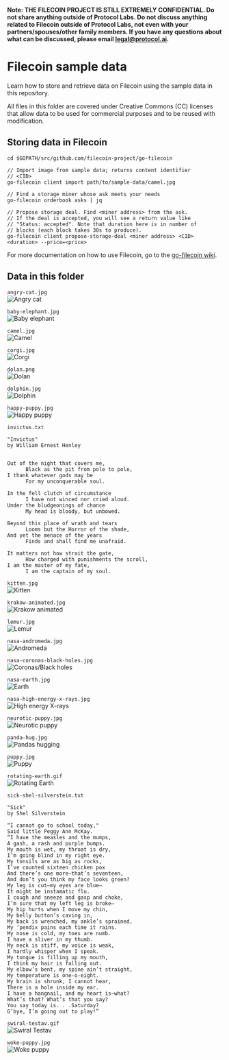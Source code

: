 **Note: THE FILECOIN PROJECT IS STILL EXTREMELY CONFIDENTIAL. Do not share anything outside of Protocol Labs. Do not discuss anything related to Filecoin outside of Protocol Labs, not even with your partners/spouses/other family members. If you have any questions about what can be discussed, please email [legal@protocol.ai](mailto:legal@protocol.ai).**

# Filecoin sample data

Learn how to store and retrieve data on Filecoin using the sample data in this repository.

All files in this folder are covered under Creative Commons (CC) licenses that allow data to be used for commercial purposes and to be reused with modification.

## Storing data in Filecoin

```Shell
cd $GOPATH/src/github.com/filecoin-project/go-filecoin

// Import image from sample data; returns content identifier 
// <CID>
go-filecoin client import path/to/sample-data/camel.jpg

// Find a storage miner whose ask meets your needs
go-filecoin orderbook asks | jq

// Propose storage deal. Find <miner address> from the ask. 
// If the deal is accepted, you will see a return value like 
// "Status: accepted". Note that duration here is in number of 
// blocks (each block takes 30s to produce).
go-filecoin client propose-storage-deal <miner address> <CID> <duration> --price=<price>
```

For more documentation on how to use Filecoin, go to the [go-filecoin wiki](https://github.com/filecoin-project/go-filecoin/wiki).

## Data in this folder

`angry-cat.jpg`<br />
![Angry cat](/angry-cat.jpg)

`baby-elephant.jpg`<br />
![Baby elephant](/baby-elephant.jpg)

`camel.jpg`<br />
![Camel](/camel.jpg)

`corgi.jpg`<br />
![Corgi](/corgi.jpg)

`dolan.png`<br />
![Dolan](/dolan.png)

`dolphin.jpg`<br />
![Dolphin](/dolphin.jpg)

`happy-puppy.jpg`<br />
![Happy puppy](/happy-puppy.jpg)

`invictus.txt`<br />
```
"Invictus" 
by William Ernest Henley


Out of the night that covers me, 
      Black as the pit from pole to pole, 
I thank whatever gods may be 
      For my unconquerable soul. 

In the fell clutch of circumstance 
      I have not winced nor cried aloud. 
Under the bludgeonings of chance 
      My head is bloody, but unbowed. 

Beyond this place of wrath and tears 
      Looms but the Horror of the shade, 
And yet the menace of the years 
      Finds and shall find me unafraid. 

It matters not how strait the gate, 
      How charged with punishments the scroll, 
I am the master of my fate, 
      I am the captain of my soul. 
```

`kitten.jpg`<br />
![Kitten](/kitten.jpg)

`krakow-animated.jpg`<br />
![Krakow animated](/krakow-animated.jpg)

`lemur.jpg`<br />
![Lemur](/lemur.jpg)

`nasa-andromeda.jpg`<br />
![Andromeda](/nasa-andromeda.jpg)

`nasa-coronas-black-holes.jpg`<br />
![Coronas/Black holes](/nasa-coronas-black-holes.jpg)

`nasa-earth.jpg`<br />
![Earth](/nasa-earth.jpg)

`nasa-high-energy-x-rays.jpg`<br />
![High energy X-rays](/nasa-high-energy-x-rays.jpg)

`neurotic-puppy.jpg`<br />
![Neurotic puppy](/neurotic-puppy.jpg)

`panda-hug.jpg`<br />
![Pandas hugging](/panda-hug.jpg)

`puppy.jpg`<br />
![Puppy](/puppy.jpg)

`rotating-earth.gif`<br />
![Rotating Earth](/rotating-earth.gif)

`sick-shel-silverstein.txt`<br />
```
"Sick"
by Shel Silverstein

“I cannot go to school today,"
Said little Peggy Ann McKay.
“I have the measles and the mumps,
A gash, a rash and purple bumps.
My mouth is wet, my throat is dry,
I’m going blind in my right eye.
My tonsils are as big as rocks,
I’ve counted sixteen chicken pox
And there’s one more—that’s seventeen,
And don’t you think my face looks green?
My leg is cut—my eyes are blue—
It might be instamatic flu.
I cough and sneeze and gasp and choke,
I’m sure that my left leg is broke—
My hip hurts when I move my chin,
My belly button’s caving in,
My back is wrenched, my ankle’s sprained,
My ‘pendix pains each time it rains.
My nose is cold, my toes are numb.
I have a sliver in my thumb.
My neck is stiff, my voice is weak,
I hardly whisper when I speak.
My tongue is filling up my mouth,
I think my hair is falling out.
My elbow’s bent, my spine ain’t straight,
My temperature is one-o-eight.
My brain is shrunk, I cannot hear,
There is a hole inside my ear.
I have a hangnail, and my heart is—what?
What’s that? What’s that you say?
You say today is. . .Saturday?
G’bye, I’m going out to play!”
```

`swiral-testav.gif`<br />
![Swiral Testav](/swiral-testav.gif)

`woke-puppy.jpg`<br />
![Woke puppy](/woke-puppy.jpg)
